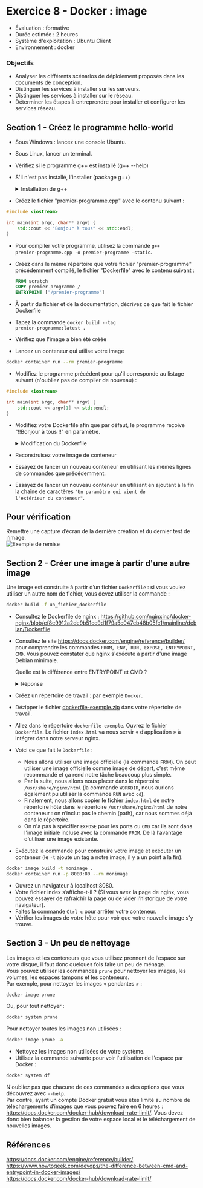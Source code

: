 # Exercice 8 - Docker : image

- Évaluation : formative
- Durée estimée : 2 heures
- Système d'exploitation : Ubuntu Client 
- Environnement : docker

### Objectifs  

- Analyser les différents scénarios de déploiement proposés dans les documents de conception.  
- Distinguer les services à installer sur les serveurs.  
- Distinguer les services à installer sur le réseau.  
- Déterminer les étapes à entreprendre pour installer et configurer les services réseau. 

## Section 1 - Créez le programme hello-world

- Sous Windows : lancez une console Ubuntu.
- Sous Linux, lancer un terminal.
- Vérifiez si le programme g++ est installé (g++ --help)
- S'il n'est pas installé, l'installer (package g++)

	<details>
	    <summary>Installation de g++</summary>
	
	```bash
	sudo apt update && sudo apt install g++ -y
	```
	Si vous avez des problèmes avec l'installation de g++ : <https://stackoverflow.com/questions/66869441/unable-to-install-g-and-build-essentials-in-ubuntu-20-04>.
	</details>
	
- Créez le fichier "premier-programme.cpp" avec le contenu suivant :

```cpp
#include <iostream>

int main(int argc, char** argv) {
    std::cout << "Bonjour à tous" << std::endl;
}
```

- Pour compiler votre programme, utilisez la commande <code>g++ premier-programme.cpp -o premier-programme -static</code>.

- Créez dans le même répertoire que votre fichier "premier-programme" précédemment compilé, le fichier "Dockerfile" avec le contenu suivant :
  
  ```dockerfile
  FROM scratch
  COPY premier-programme /
  ENTRYPOINT ["/premier-programme"]
  ```

- À partir du fichier et de la documentation, décrivez ce que fait le fichier Dockerfile
- Tapez la commande <code>docker build --tag premier-programme:latest .</code>
- Vérifiez que l'image a bien été créée
- Lancez un conteneur qui utilise votre image

```bash
docker container run --rm premier-programme
```
- Modifiez le programme précédent pour qu'il corresponde au listage suivant (n'oubliez pas de compiler de nouveau) :

```cpp
#include <iostream>

int main(int argc, char** argv) {
    std::cout << argv[1] << std::endl;
}
```

- Modifiez votre Dockerfile afin que par défaut, le programme reçoive "!!Bonjour à tous !!" en paramètre.
    <details>
    <summary>Modification du Dockerfile </summary>
    
    ```Dockerfile
    FROM scratch
    COPY premier-programme /
    ENTRYPOINT ["/premier-programme"]
    cmd [ "Bonjour à tous" ]
    ``` 
    
    </details>  
    
- Reconstruisez votre image de conteneur
- Essayez de lancer un nouveau conteneur en utilisant les mêmes lignes de commandes que précédemment.
- Essayez de lancer un nouveau conteneur en utilisant en ajoutant à la fin la chaîne de caractères <code>"Un paramètre qui vient de l'extérieur du conteneur"</code>.

## Pour vérification
Remettre une capture d’écran de la dernière création et du dernier test de l'image.  
![Exemple de remise](../images/remiseExerc07.png)


## Section 2 - Créer une image à partir d'une autre image
Une image est construite à partir d’un fichier <code>Dockerfile</code> : si vous voulez utiliser un autre nom de fichier, vous devez utiliser la commande :

```bash
docker build -f un_fichier_dockerfile
```

- Consultez le Dockerfile de nginx : <https://github.com/nginxinc/docker-nginx/blob/ef8e9912a2de9b51ce9d1f79a5c047eb48b05fc1/mainline/debian/Dockerfile>
- Consultez le site <https://docs.docker.com/engine/reference/builder/> pour comprendre les commandes <code>FROM, ENV, RUN, EXPOSE, ENTRYPOINT, CMD</code>. Vous pouvez constater que nginx s'exécute à partir d'une image Debian minimale. 

	Quelle est la différence entre ENTRYPOINT et CMD ?
	
	<details>
	<summary>Réponse</summary>
	[The Difference Between CMD and ENTRYPOINT in Docker Images](https://www.howtogeek.com/devops/the-difference-between-cmd-and-entrypoint-in-docker-images/)
	</details>

- Créez un répertoire de travail : par exemple <code>Docker</code>.
- Dézipper le fichier [dockerfile-exemple.zip](extra/dockerfile-exemple.zip) dans votre répertoire de travail.
- Allez dans le répertoire <code>dockerfile-exemple</code>. Ouvrez le fichier <code>Dockerfile</code>. Le fichier <code>index.html</code> va nous servir « d’application » à intégrer dans notre serveur nginx.
- Voici ce que fait le <code>Dockerfile</code> :
	- Nous allons utiliser une image officielle (la commande <code>FROM</code>). On peut utiliser une image officielle comme image de départ, c’est même recommandé et ça rend notre tâche beaucoup plus simple.
	- Par la suite, nous allons nous placer dans le répertoire <code>/usr/share/nginx/html</code> (la commande <code>WORKDIR</code>, nous aurions également pu utiliser la commande <code>RUN</code> avec <code>cd</code>).
	- Finalement, nous allons copier le fichier <code>index.html</code> de notre répertoire hôte dans le répertoire <code>/usr/share/nginx/html</code> de notre conteneur : on n’inclut pas le chemin (path), car nous sommes déjà dans le répertoire.
	- On n'a pas à spécifier <code>EXPOSE</code> pour les ports ou <code>CMD</code> car ils sont dans l'image initiale incluse avec la commande <code>FROM</code>. De là l’avantage d’utiliser une image existante.
- Exécutez la commande pour construire votre image et exécuter un conteneur (le <code>-t</code> ajoute un tag à notre image, il y a un point à la fin).

```bash
docker image build -t monimage .
docker container run -p 8080:80 --rm monimage
```
- Ouvrez un navigateur à localhost:8080.
- Votre fichier index s’affiche-t-il ? (Si vous avez la page de nginx, vous pouvez essayer de rafraichir la page ou de vider l'historique de votre navigateur).  
- Faites la commande <code>Ctrl-c</code> pour arrêter votre conteneur.
- Vérifier les images de votre hôte pour voir que votre nouvelle image s’y trouve.

## Section 3 - Un peu de nettoyage
Les images et les conteneurs que vous utilisez prennent de l’espace sur votre disque, il faut donc quelques fois faire un peu de ménage.  
Vous pouvez utiliser les commandes <code>prune</code> pour nettoyer les images, les volumes, les espaces tampons et les conteneurs.  
Par exemple, pour nettoyer les images « pendantes » :

```bash
docker image prune
```
Ou, pour tout nettoyer :

```bash
docker system prune  
```

Pour nettoyer toutes les images non utilisées :
```bash
docker image prune -a
```

- Nettoyez les images non utilisées de votre système.
- Utilisez la commande suivante pour voir l'utilisation de l'espace par Docker :

```bash
docker system df
```

N'oubliez pas que chacune de ces commandes a des options que vous découvrez avec <code>--help</code>.  
Par contre, ayant un compte Docker gratuit vous êtes limité au nombre de téléchargements d’images que vous pouvez faire en 6 heures : <https://docs.docker.com/docker-hub/download-rate-limit/>. Vous devez donc bien balancer la gestion de votre espace local et le téléchargement de nouvelles images.


## Références
<https://docs.docker.com/engine/reference/builder/>  
<https://www.howtogeek.com/devops/the-difference-between-cmd-and-entrypoint-in-docker-images/>  
<https://docs.docker.com/docker-hub/download-rate-limit/>
